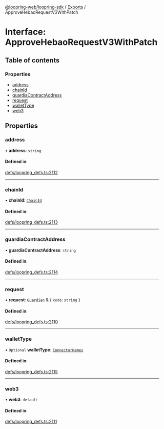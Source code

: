 [@loopring-web/loopring-sdk](../README.md) / [Exports](../modules.md) / ApproveHebaoRequestV3WithPatch

# Interface: ApproveHebaoRequestV3WithPatch

## Table of contents

### Properties

- [address](ApproveHebaoRequestV3WithPatch.md#address)
- [chainId](ApproveHebaoRequestV3WithPatch.md#chainid)
- [guardiaContractAddress](ApproveHebaoRequestV3WithPatch.md#guardiacontractaddress)
- [request](ApproveHebaoRequestV3WithPatch.md#request)
- [walletType](ApproveHebaoRequestV3WithPatch.md#wallettype)
- [web3](ApproveHebaoRequestV3WithPatch.md#web3)

## Properties

### address

• **address**: `string`

#### Defined in

[defs/loopring_defs.ts:2112](https://github.com/Loopring/loopring_sdk/blob/f91f904/src/defs/loopring_defs.ts#L2112)

___

### chainId

• **chainId**: [`ChainId`](../enums/ChainId.md)

#### Defined in

[defs/loopring_defs.ts:2113](https://github.com/Loopring/loopring_sdk/blob/f91f904/src/defs/loopring_defs.ts#L2113)

___

### guardiaContractAddress

• **guardiaContractAddress**: `string`

#### Defined in

[defs/loopring_defs.ts:2114](https://github.com/Loopring/loopring_sdk/blob/f91f904/src/defs/loopring_defs.ts#L2114)

___

### request

• **request**: [`Guardian`](../modules.md#guardian) & { `code`: `string`  }

#### Defined in

[defs/loopring_defs.ts:2110](https://github.com/Loopring/loopring_sdk/blob/f91f904/src/defs/loopring_defs.ts#L2110)

___

### walletType

• `Optional` **walletType**: [`ConnectorNames`](../enums/ConnectorNames.md)

#### Defined in

[defs/loopring_defs.ts:2115](https://github.com/Loopring/loopring_sdk/blob/f91f904/src/defs/loopring_defs.ts#L2115)

___

### web3

• **web3**: `default`

#### Defined in

[defs/loopring_defs.ts:2111](https://github.com/Loopring/loopring_sdk/blob/f91f904/src/defs/loopring_defs.ts#L2111)
